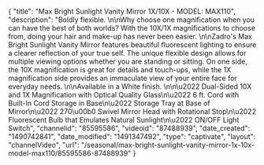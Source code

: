 {
    "title": "Max Bright Sunlight Vanity Mirror 1X\/10X - MODEL: MAX110",
    "description": "Boldly flexible. \n\nWhy choose one magnification when you can have the best of both worlds? With the 10X\/1X magnifications to choose from, doing your hair and make-up has never been easier. \n\nZadro's Max Bright Sunlight Vanity Mirror features beautiful fluorescent lighting to ensure a clearer reflection of your true self. The unique flexible design allows for multiple viewing options whether you are standing or sitting. On one side, the 10X magnification is great for details and touch-ups, while the 1X magnification side provides an immaculate view of your entire face for everyday needs. \n\nAvailable in a White finish. \n\n\u2022  Dual-Sided 10X and 1X Magnification with Optical Quality Glass\n\u2022  6 ft. Cord with Built-In Cord Storage in Base\n\u2022  Storage Tray at Base of Mirror\n\u2022  270\u00b0 Swivel Mirror Head with Rotational Stop\n\u2022  Fluorescent Bulb that Emulates Natural Sunlight\n\u2022  ON\/OFF Light Switch",
    "channelid": "85595586",
    "videoid": "87488939",
    "date_created": "1490742841",
    "date_modified": "1491347492",
    "type": "captivate",
    "layout": "channelVideo",
    "url": "\/seasonal\/max-bright-sunlight-vanity-mirror-1x-10x-model-max110\/85595586-87488939"
}